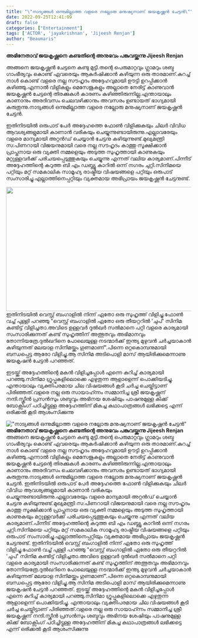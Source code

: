 ```yaml
---
title: "\"നാട്യങ്ങൾ ഒന്നുമില്ലാത്ത വളരെ നല്ലോരു മനുഷ്യനാണ് ജയകൃഷ്ണൻ ചേട്ടൻ\""
date: 2022-09-25T12:41:09
draft: false
categories: ["Entertainment"]
tags: ['ACTOR', 'jayakrishnan', 'Jijeesh Renjan']
author: "Beaumaris"
---
```


<strong>അഭിനേതാവ് ജയകൃഷ്ണനെ കണ്ടതിന്റെ അനുഭവം പങ്കുവയ്ക്കുന്നു Jijeesh Renjan </strong>

അങ്ങനെ ജയകൃഷ്ണൻ ചേട്ടനെ കണ്ടു മുട്ടി.തന്റെ പെരുമാറ്റവും ഗ്ലാമറും ശബ്ദ ഗാംഭീര്യവും കൊണ്ട് ഏവരെയും ആകർഷിക്കാൻ കഴിയുന്ന ഒരു താരമാണ്.കുറച്ച് നാൾ കൊണ്ട് വളരെ നല്ല സൗഹൃദം അദ്ദേഹവുമായി ഊട്ടി ഉറപ്പിക്കാൻ കഴിഞ്ഞു.എന്നാൽ വിളികളും മെസേജുകളും അല്ലാതെ നേരിട്ട് കാണുവാൻ ജയകൃഷ്ണൻ ചേട്ടന്റെ തിരക്കുകൾ കാരണം കഴിഞ്ഞിരുന്നില്ല.എന്തായാലും കാണാനും അരദിവസം ചെലവഴിക്കാനും അവസരം ഉണ്ടായത് ഭാഗ്യമായി കരുതുന്നു.നാട്യങ്ങൾ ഒന്നുമില്ലാത്ത വളരെ നല്ലോരു മനുഷ്യനാണ് ജയകൃഷ്ണൻ ചേട്ടൻ.

ഇതിനിടയിൽ ഒരുപാട് പേർ അദ്ദേഹത്തെ ഫോൺ വിളിക്കുകയും ചിലർ വിവിധ ആവശ്യങ്ങളുമായി കാണാൻ വരികയും ചെയ്യുന്നുണ്ടായിരുന്നു.എല്ലാവരേയും വളരെ മാന്യമായി അറ്റൻഡ് ചെയ്യാൻ ചേട്ടനു കഴിയുന്നുണ്ട്.മുഖ്യമന്ത്രി സ:പിണറായി വിജയനുമായി വരെ നല്ല സൗഹൃദം കാത്തു സൂക്ഷിക്കാൻ പ്രാപ്തനായ ഒരു വ്യക്തി നമ്മളെയും അടുത്ത സുഹൃത്തായി കാണുകയും മറ്റുള്ളവർക്ക് പരിചയപ്പെടുത്തുകയും ചെയ്യുന്നു എന്നത് വലിയ കാര്യമാണ്.പിന്നീട്‌ അദ്ദേഹത്തിന്റെ കറുത്ത ബി എം ഡബ്ല്യൂ കാറിൽ ഒന്ന് നഗരം ചുറ്റി.സിനിമയെ പറ്റിയും മറ്റ് സമകാലിക സാമൂഹ്യ രാഷ്ട്രീയ വിഷയങ്ങളെ പറ്റിയും ഒരുപാട് സംസാരിച്ചു.എല്ലാത്തിനെപ്പറ്റിയും വ്യക്തമായ അഭിപ്രായം ജയകൃഷ്ണൻ ചേട്ടനുണ്ട്.

<img class="size-full wp-image-352088 aligncenter" src="https://cdn.boolokam.com/articles/2022/09/wfw-1fwr2.jpg" alt="" width="600" height="338" />ഇതിനിടയിൽ വെസ്റ്റ് ബംഗാളിൽ നിന്ന് ഏതോ ഒരു സുഹൃത്ത് വിളിച്ചു.ഫോൺ വച്ച് പുള്ളി പറഞ്ഞു "വെസ്റ്റ് ബംഗാളിൽ ഏതോ ഒരു തീയറ്ററിൽ 'ചുപ്' സിനിമ കണ്ടിട്ട് വിളിച്ചതാ.അവിടെ ഉള്ളവർ ദുൽഖർ സൽമാനെ പറ്റി വളരെ കാര്യമായി സംസാരിക്കുന്നത് കണ്ട് സുഹൃത്തിന് അത്ഭുതവും അഭിമാനവും തോന്നിയത്രേ.ദുൽഖറിനെ പോലെയുള്ള നടന്മാർക്ക് ഇന്ത്യ മുഴുവൻ ചർച്ചയാകാൻ കഴിയുന്നത് മലയാള സിനിമയ്ക്കും ഗുണമാണ്".പിന്നെ ഒറ്റകൊമ്പനുമായി ബന്ധപ്പെട്ട ആരോ വിളിച്ചു.ആ സിനിമ അടിപൊളി മാസ് ആയിരിക്കുമെന്നാണു ജയകൃഷൻ ചേട്ടൻ പറഞ്ഞത്.

ഇടയ്ക്ക് അദ്ദേഹത്തിന്റെ മകൻ വിളിച്ചപ്പോൾ എന്നെ കുറിച്ച് കാര്യമായി പറഞ്ഞു.സിനിമാ ഗ്രൂപ്പുകളിലൊക്കെ എഴുതുന്ന ആളാളെന്ന് പൊക്കിയടിച്ചു. എന്തായാലും വ്യക്തിപരമായ ചില വിഷയങ്ങൾ കൂടി ചർച്ച ചെയ്തിട്ടാണ് പിരിഞ്ഞത്.വളരെ നല്ല ഒരു സായാഹ്ന്നം സമ്മാനിച്ച ശ്രീ ജയകൃഷ്ണന് നന്ദി.സ്ക്രീൻ പ്രസൻസും ശബ്ദവും അഭിനയ ശേഷിയും പാഷനുമുള്ള കിക്ക് ബോക്സിംഗ് പഠിച്ചിട്ടുള്ള അദ്ദേഹത്തിന് മികച്ച കഥാപാത്രങ്ങൾ ലഭിക്കട്ടെ എന്ന് ഒരിക്കൽ കൂടി ആശംസിക്കുന്നു


!["നാട്യങ്ങൾ ഒന്നുമില്ലാത്ത വളരെ നല്ലോരു മനുഷ്യനാണ് ജയകൃഷ്ണൻ ചേട്ടൻ"](https://cdn.boolokam.com/articles/2022/09/wfw-1fwr2.jpg)**അഭിനേതാവ് ജയകൃഷ്ണനെ കണ്ടതിന്റെ അനുഭവം പങ്കുവയ്ക്കുന്നു Jijeesh Renjan** അങ്ങനെ ജയകൃഷ്ണൻ ചേട്ടനെ കണ്ടു മുട്ടി.തന്റെ പെരുമാറ്റവും ഗ്ലാമറും ശബ്ദ ഗാംഭീര്യവും കൊണ്ട് ഏവരെയും ആകർഷിക്കാൻ കഴിയുന്ന ഒരു താരമാണ്.കുറച്ച് നാൾ കൊണ്ട് വളരെ നല്ല സൗഹൃദം അദ്ദേഹവുമായി ഊട്ടി ഉറപ്പിക്കാൻ കഴിഞ്ഞു.എന്നാൽ വിളികളും മെസേജുകളും അല്ലാതെ നേരിട്ട് കാണുവാൻ ജയകൃഷ്ണൻ ചേട്ടന്റെ തിരക്കുകൾ കാരണം കഴിഞ്ഞിരുന്നില്ല.എന്തായാലും കാണാനും അരദിവസം ചെലവഴിക്കാനും അവസരം ഉണ്ടായത് ഭാഗ്യമായി കരുതുന്നു.നാട്യങ്ങൾ ഒന്നുമില്ലാത്ത വളരെ നല്ലോരു മനുഷ്യനാണ് ജയകൃഷ്ണൻ ചേട്ടൻ. ഇതിനിടയിൽ ഒരുപാട് പേർ അദ്ദേഹത്തെ ഫോൺ വിളിക്കുകയും ചിലർ വിവിധ ആവശ്യങ്ങളുമായി കാണാൻ വരികയും ചെയ്യുന്നുണ്ടായിരുന്നു.എല്ലാവരേയും വളരെ മാന്യമായി അറ്റൻഡ് ചെയ്യാൻ ചേട്ടനു കഴിയുന്നുണ്ട്.മുഖ്യമന്ത്രി സ:പിണറായി വിജയനുമായി വരെ നല്ല സൗഹൃദം കാത്തു സൂക്ഷിക്കാൻ പ്രാപ്തനായ ഒരു വ്യക്തി നമ്മളെയും അടുത്ത സുഹൃത്തായി കാണുകയും മറ്റുള്ളവർക്ക് പരിചയപ്പെടുത്തുകയും ചെയ്യുന്നു എന്നത് വലിയ കാര്യമാണ്.പിന്നീട്‌ അദ്ദേഹത്തിന്റെ കറുത്ത ബി എം ഡബ്ല്യൂ കാറിൽ ഒന്ന് നഗരം ചുറ്റി.സിനിമയെ പറ്റിയും മറ്റ് സമകാലിക സാമൂഹ്യ രാഷ്ട്രീയ വിഷയങ്ങളെ പറ്റിയും ഒരുപാട് സംസാരിച്ചു.എല്ലാത്തിനെപ്പറ്റിയും വ്യക്തമായ അഭിപ്രായം ജയകൃഷ്ണൻ ചേട്ടനുണ്ട്. ഇതിനിടയിൽ വെസ്റ്റ് ബംഗാളിൽ നിന്ന് ഏതോ ഒരു സുഹൃത്ത് വിളിച്ചു.ഫോൺ വച്ച് പുള്ളി പറഞ്ഞു "വെസ്റ്റ് ബംഗാളിൽ ഏതോ ഒരു തീയറ്ററിൽ 'ചുപ്' സിനിമ കണ്ടിട്ട് വിളിച്ചതാ.അവിടെ ഉള്ളവർ ദുൽഖർ സൽമാനെ പറ്റി വളരെ കാര്യമായി സംസാരിക്കുന്നത് കണ്ട് സുഹൃത്തിന് അത്ഭുതവും അഭിമാനവും തോന്നിയത്രേ.ദുൽഖറിനെ പോലെയുള്ള നടന്മാർക്ക് ഇന്ത്യ മുഴുവൻ ചർച്ചയാകാൻ കഴിയുന്നത് മലയാള സിനിമയ്ക്കും ഗുണമാണ്".പിന്നെ ഒറ്റകൊമ്പനുമായി ബന്ധപ്പെട്ട ആരോ വിളിച്ചു.ആ സിനിമ അടിപൊളി മാസ് ആയിരിക്കുമെന്നാണു ജയകൃഷൻ ചേട്ടൻ പറഞ്ഞത്. ഇടയ്ക്ക് അദ്ദേഹത്തിന്റെ മകൻ വിളിച്ചപ്പോൾ എന്നെ കുറിച്ച് കാര്യമായി പറഞ്ഞു.സിനിമാ ഗ്രൂപ്പുകളിലൊക്കെ എഴുതുന്ന ആളാളെന്ന് പൊക്കിയടിച്ചു. എന്തായാലും വ്യക്തിപരമായ ചില വിഷയങ്ങൾ കൂടി ചർച്ച ചെയ്തിട്ടാണ് പിരിഞ്ഞത്.വളരെ നല്ല ഒരു സായാഹ്ന്നം സമ്മാനിച്ച ശ്രീ ജയകൃഷ്ണന് നന്ദി.സ്ക്രീൻ പ്രസൻസും ശബ്ദവും അഭിനയ ശേഷിയും പാഷനുമുള്ള കിക്ക് ബോക്സിംഗ് പഠിച്ചിട്ടുള്ള അദ്ദേഹത്തിന് മികച്ച കഥാപാത്രങ്ങൾ ലഭിക്കട്ടെ എന്ന് ഒരിക്കൽ കൂടി ആശംസിക്കുന്നു
